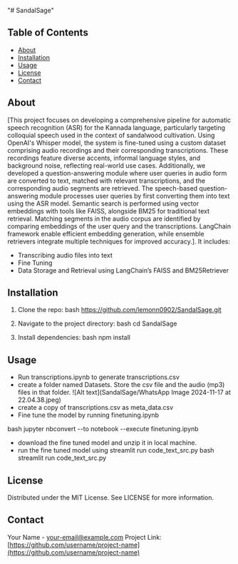 "# SandalSage" 
## Table of Contents
- [About](#about)
- [Installation](#installation)
- [Usage](#usage)
- [License](#license)
- [Contact](#contact)

## About
 [This project focuses on developing a comprehensive pipeline for automatic speech recognition (ASR) for the Kannada language, particularly targeting colloquial speech used in the context of sandalwood cultivation. Using OpenAI's Whisper model, the system is fine-tuned using a custom dataset comprising audio recordings and their corresponding transcriptions. These recordings feature diverse accents, informal language styles, and background noise, reflecting real-world use cases. Additionally, we developed a question-answering module where user queries in audio form are converted to text, matched with relevant transcriptions, and the corresponding audio segments are retrieved. The speech-based question-answering module processes user queries by first converting them into text using the ASR model. Semantic search is performed using vector embeddings with tools like FAISS, alongside BM25 for traditional text retrieval. Matching segments in the audio corpus are identified by comparing embeddings of the user query and the transcriptions. LangChain framework enable efficient embedding generation, while ensemble retrievers integrate multiple techniques for improved accuracy.]. It includes:
- Transcribing audio files into text
- Fine Tuning
- Data Storage and Retrieval using LangChain’s FAISS and BM25Retriever

## Installation
1. Clone the repo:
   bash
   https://github.com/lemonn0902/SandalSage.git
   
2. Navigate to the project directory:
   bash
   cd SandalSage
   
3. Install dependencies:
   bash
   npm install
   

## Usage
- Run transcriptions.ipynb to generate transcriptions.csv
- create a folder named Datasets. Store the csv file and the audio (mp3) files in that folder.
![Alt text](SandalSage/WhatsApp Image 2024-11-17 at 22.04.38.jpeg)
- create a copy of transcriptions.csv as meta_data.csv
- Fine tune the model by running finetuning.ipynb

bash
jupyter nbconvert --to notebook --execute finetuning.ipynb

- download the fine tuned model and unzip it in local machine.
- run the fine tuned model using streamlit run code_text_src.py
bash
streamlit run code_text_src.py



## License
Distributed under the MIT License. See LICENSE for more information.

## Contact
Your Name - [your-email@example.com](mailto:your-email@example.com)
Project Link: [https://github.com/username/project-name](https://github.com/username/project-name)
